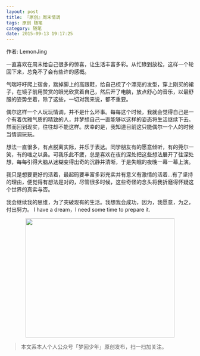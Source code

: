 ```yaml
---
layout: post
title: 『原创』周末情调
tags: 原创 随笔
category: 随笔
date: 2015-09-13 19:17:25
---
```


作者: LemonJing

一直喜欢在周末给自己很多的惊喜，让生活丰富多彩。从忙碌到放松，这样一个轮回下来，总免不了会有些许的感概。

气喘吁吁爬上宿舍，踹掉脚上的高跟鞋，给自己梳了个漂亮的发型，穿上刚买的裙子，在镜子前用赞赏的眼光欣赏着自己，然后开了电脑，放点舒心的音乐，以最舒服的姿势坐着，除了这些，一切对我来说，都不重要。

偶尔这样一个人玩玩情调，并不是什么坏事。每每这个时候，我就会觉得自己是一个有着优雅气质的精致的人，并梦想自己一直能够以这样的姿态将生活继续下去。然而回到现实，往往却不能这样。庆幸的是，我知道目前这只能偶尔一个人的时候当情调玩玩。

想法一直很多，有点脱离实际，并乐于表达。同学朋友有的愿意倾听，有的莞尔一笑，有的嗤之以鼻。可我乐此不疲，总是喜欢在夜的深处把这些想法展开了往深处想，每每引得大脑从迷糊变得出奇的沉静并清晰，于是失眠的夜晚一幕一幕上演。

我只是想要更好的活着，最起码要丰富多彩充实并有意义有激情的活着...有了坚持的理由，便觉得有想法是对的，尽管很多时候，这些奇怪的念头将我折磨得怀疑这个世界的真实与否。

我会继续我的思维，为了突破现有的生活。我想我会成功，因为，我愿意，为之，付出努力。
I have a dream，I need some time to prepare it. 

<div align="center">
<img src="http://7xlkoc.com1.z0.glb.clouddn.com/qrcodenew.jpg" width="400" height="320" />
</div>

> 本文系本人个人公众号「梦回少年」原创发布，扫一扫加关注。